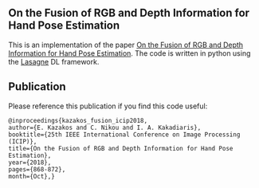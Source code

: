 ##  On the Fusion of RGB and Depth Information for Hand Pose Estimation

This is an implementation of the paper [On the Fusion of RGB and Depth Information for Hand Pose Estimation](https://ieeexplore.ieee.org/document/8451022). The code is written in python
using the [Lasagne](https://lasagne.readthedocs.io/en/latest/) DL framework.

## Publication

Please reference this publication if you find this code useful:

```
@inproceedings{kazakos_fusion_icip2018, 
author={E. Kazakos and C. Nikou and I. A. Kakadiaris}, 
booktitle={25th IEEE International Conference on Image Processing (ICIP)}, 
title={On the Fusion of RGB and Depth Information for Hand Pose Estimation}, 
year={2018}, 
pages={868-872}, 
month={Oct},}
```
